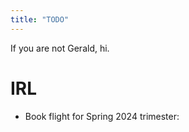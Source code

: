 ```yaml
---
title: "TODO"
---
```


If you are not Gerald, hi. 


# IRL

* Book flight for Spring 2024 trimester:


